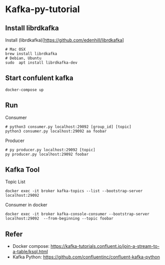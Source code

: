 # Kafka-py-tutorial

## Install librdkafka

Install (librdkafka)[https://github.com/edenhill/librdkafka]

```
# Mac OSX
brew install librdkafka
# Debian, Ubuntu 
sudo  apt install librdkafka-dev
```

## Start confulent kafka 

```
docker-compose up
```

## Run

Consumer

```
# python3 consumer.py localhost:29092 [group_id] [topic] 
python3 consumer.py localhost:29092 aa foobar
```


Producer
```
# py producer.py localhost:29092 [topic]
py producer.py localhost:29092 foobar
```

## Kafka Tool

Topic List

```
docker exec -it broker kafka-topics --list --bootstrap-server localhost:29092
```

Consumer in docker

```
docker exec -it broker kafka-console-consumer --bootstrap-server localhost:29092  --from-beginning --topic foobar
```

## Refer

* Docker compose: https://kafka-tutorials.confluent.io/join-a-stream-to-a-table/ksql.html
* Kafka Python: https://github.com/confluentinc/confluent-kafka-python
